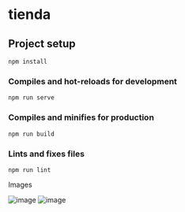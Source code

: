 # tienda

## Project setup
```
npm install
```

### Compiles and hot-reloads for development
```
npm run serve
```

### Compiles and minifies for production
```
npm run build
```

### Lints and fixes files
```
npm run lint
```

Images 

![image](https://github.com/JoseMig02/tienda/assets/159935567/b34c9907-e8be-4bf0-9918-2235f8763975)
![image](https://github.com/JoseMig02/tienda/assets/159935567/c662d1a9-494d-402e-a351-83637a160c0b)

